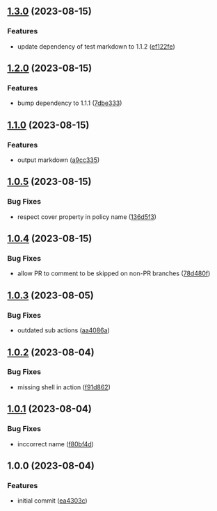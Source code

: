 ## [1.3.0](https://github.com/tr8team/actions.gotrade-test-processing/compare/v1.2.0...v1.3.0) (2023-08-15)


### Features

* update dependency of test markdown to 1.1.2 ([ef122fe](https://github.com/tr8team/actions.gotrade-test-processing/commit/ef122fe81617ca7540f219d28163be2dfa48ca27))

## [1.2.0](https://github.com/tr8team/actions.gotrade-test-processing/compare/v1.1.0...v1.2.0) (2023-08-15)


### Features

* bump dependency to 1.1.1 ([7dbe333](https://github.com/tr8team/actions.gotrade-test-processing/commit/7dbe33345b2f4fffb75b9d43948eb1079488157d))

## [1.1.0](https://github.com/tr8team/actions.gotrade-test-processing/compare/v1.0.5...v1.1.0) (2023-08-15)


### Features

* output markdown ([a9cc335](https://github.com/tr8team/actions.gotrade-test-processing/commit/a9cc335ce6dfad2a16111d8c8a5d560cb9828a64))

## [1.0.5](https://github.com/tr8team/actions.gotrade-test-processing/compare/v1.0.4...v1.0.5) (2023-08-15)


### Bug Fixes

* respect cover property in policy name ([136d5f3](https://github.com/tr8team/actions.gotrade-test-processing/commit/136d5f3b53d5e8832d92dcea20bc475d9143a4f9))

## [1.0.4](https://github.com/tr8team/actions.gotrade-test-processing/compare/v1.0.3...v1.0.4) (2023-08-15)


### Bug Fixes

* allow PR to comment to be skipped on non-PR branches ([78d480f](https://github.com/tr8team/actions.gotrade-test-processing/commit/78d480fa3c4277ab86dbae526f545c102e8fe52c))

## [1.0.3](https://github.com/tr8team/actions.gotrade-test-processing/compare/v1.0.2...v1.0.3) (2023-08-05)


### Bug Fixes

* outdated sub actions ([aa4086a](https://github.com/tr8team/actions.gotrade-test-processing/commit/aa4086a5dc176f5bc4cd20a45c9d145b8acf8218))

## [1.0.2](https://github.com/tr8team/actions.gotrade-test-processing/compare/v1.0.1...v1.0.2) (2023-08-04)


### Bug Fixes

* missing shell in action ([f91d862](https://github.com/tr8team/actions.gotrade-test-processing/commit/f91d86294d3eb28912c3499685d9cd22fa359c7d))

## [1.0.1](https://github.com/tr8team/actions.gotrade-test-processing/compare/v1.0.0...v1.0.1) (2023-08-04)


### Bug Fixes

* inccorrect name ([f80bf4d](https://github.com/tr8team/actions.gotrade-test-processing/commit/f80bf4d5b41ec4a0a2034e8b8dc708a08075e421))

## 1.0.0 (2023-08-04)


### Features

* initial commit ([ea4303c](https://github.com/tr8team/actions.gotrade-test-processing/commit/ea4303cc18b2937c3c96cd5fdedb9a03d8246fde))
